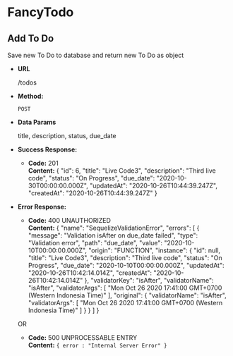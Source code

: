 # FancyTodo

**Add To Do**
----
  Save new To Do to database and return new To Do as object

* **URL**

  /todos

* **Method:**
  
  `POST`
  
* **Data Params**

    title,
    description,
    status,
    due_date

* **Success Response:**  

  * **Code:** 201 <br />
    **Content:** 
{
    "id": 6,
    "title": "Live Code3",
    "description": "Third live code",
    "status": "On Progress",
    "due_date": "2020-10-30T00:00:00.000Z",
    "updatedAt": "2020-10-26T10:44:39.247Z",
    "createdAt": "2020-10-26T10:44:39.247Z"
}
 
* **Error Response:**

  * **Code:** 400 UNAUTHORIZED <br />
    **Content:** 
  {
    "name": "SequelizeValidationError",
    "errors": [
        {
            "message": "Validation isAfter on due_date failed",
            "type": "Validation error",
            "path": "due_date",
            "value": "2020-10-10T00:00:00.000Z",
            "origin": "FUNCTION",
            "instance": {
                "id": null,
                "title": "Live Code3",
                "description": "Third live code",
                "status": "On Progress",
                "due_date": "2020-10-10T00:00:00.000Z",
                "updatedAt": "2020-10-26T10:42:14.014Z",
                "createdAt": "2020-10-26T10:42:14.014Z"
            },
            "validatorKey": "isAfter",
            "validatorName": "isAfter",
            "validatorArgs": [
                "Mon Oct 26 2020 17:41:00 GMT+0700 (Western Indonesia Time)"
            ],
            "original": {
                "validatorName": "isAfter",
                "validatorArgs": [
                    "Mon Oct 26 2020 17:41:00 GMT+0700 (Western Indonesia Time)"
                ]
            }
        }
    ]
}

  OR

  * **Code:** 500 UNPROCESSABLE ENTRY <br />
    **Content:** `{ error : "Internal Server Error" }`
